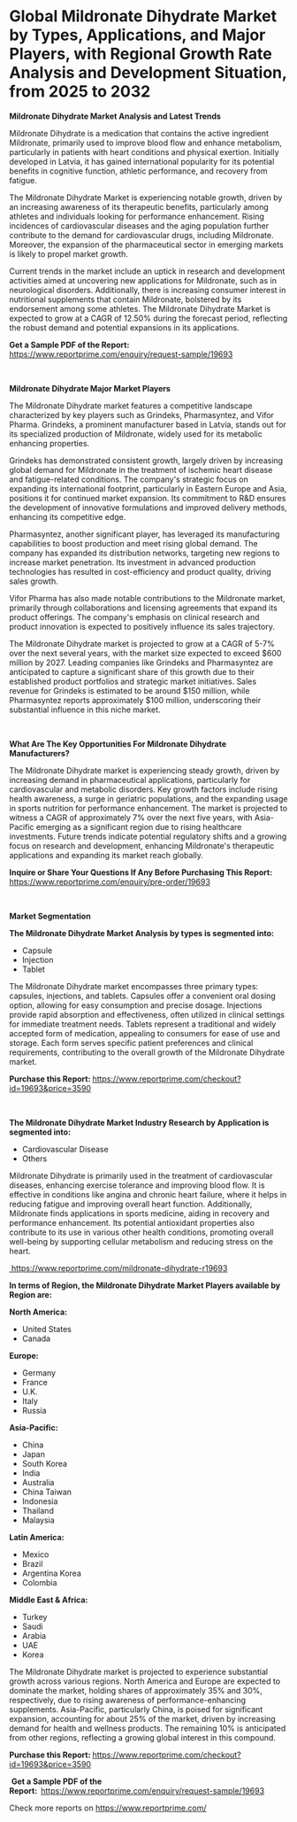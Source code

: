 <p><h1>Global Mildronate Dihydrate Market by Types, Applications, and Major Players, with Regional Growth Rate Analysis and Development Situation, from 2025 to 2032</h1></p><p><strong>Mildronate Dihydrate Market Analysis and Latest Trends</strong></p>
<p><p>Mildronate Dihydrate is a medication that contains the active ingredient Mildronate, primarily used to improve blood flow and enhance metabolism, particularly in patients with heart conditions and physical exertion. Initially developed in Latvia, it has gained international popularity for its potential benefits in cognitive function, athletic performance, and recovery from fatigue.</p><p>The Mildronate Dihydrate Market is experiencing notable growth, driven by an increasing awareness of its therapeutic benefits, particularly among athletes and individuals looking for performance enhancement. Rising incidences of cardiovascular diseases and the aging population further contribute to the demand for cardiovascular drugs, including Mildronate. Moreover, the expansion of the pharmaceutical sector in emerging markets is likely to propel market growth.</p><p>Current trends in the market include an uptick in research and development activities aimed at uncovering new applications for Mildronate, such as in neurological disorders. Additionally, there is increasing consumer interest in nutritional supplements that contain Mildronate, bolstered by its endorsement among some athletes. The Mildronate Dihydrate Market is expected to grow at a CAGR of 12.50% during the forecast period, reflecting the robust demand and potential expansions in its applications.</p></p>
<p><strong>Get a Sample PDF of the Report:&nbsp;</strong> <a href="https://www.reportprime.com/enquiry/request-sample/19693?utm_campaign=3382&utm_medium=2&utm_source=Github&utm_content=ia&utm_term=20032025&utm_id=mildronate-dihydrate">https://www.reportprime.com/enquiry/request-sample/19693</a></p>
<p>&nbsp;</p>
<p><strong>Mildronate Dihydrate Major Market Players</strong></p>
<p><p>The Mildronate Dihydrate market features a competitive landscape characterized by key players such as Grindeks, Pharmasyntez, and Vifor Pharma. Grindeks, a prominent manufacturer based in Latvia, stands out for its specialized production of Mildronate, widely used for its metabolic enhancing properties.</p><p>Grindeks has demonstrated consistent growth, largely driven by increasing global demand for Mildronate in the treatment of ischemic heart disease and fatigue-related conditions. The company's strategic focus on expanding its international footprint, particularly in Eastern Europe and Asia, positions it for continued market expansion. Its commitment to R&D ensures the development of innovative formulations and improved delivery methods, enhancing its competitive edge.</p><p>Pharmasyntez, another significant player, has leveraged its manufacturing capabilities to boost production and meet rising global demand. The company has expanded its distribution networks, targeting new regions to increase market penetration. Its investment in advanced production technologies has resulted in cost-efficiency and product quality, driving sales growth.</p><p>Vifor Pharma has also made notable contributions to the Mildronate market, primarily through collaborations and licensing agreements that expand its product offerings. The company's emphasis on clinical research and product innovation is expected to positively influence its sales trajectory.</p><p>The Mildronate Dihydrate market is projected to grow at a CAGR of 5-7% over the next several years, with the market size expected to exceed $600 million by 2027. Leading companies like Grindeks and Pharmasyntez are anticipated to capture a significant share of this growth due to their established product portfolios and strategic market initiatives. Sales revenue for Grindeks is estimated to be around $150 million, while Pharmasyntez reports approximately $100 million, underscoring their substantial influence in this niche market.</p></p>
<p>&nbsp;</p>
<p><strong>What Are The Key Opportunities For Mildronate Dihydrate Manufacturers?</strong></p>
<p><p>The Mildronate Dihydrate market is experiencing steady growth, driven by increasing demand in pharmaceutical applications, particularly for cardiovascular and metabolic disorders. Key growth factors include rising health awareness, a surge in geriatric populations, and the expanding usage in sports nutrition for performance enhancement. The market is projected to witness a CAGR of approximately 7% over the next five years, with Asia-Pacific emerging as a significant region due to rising healthcare investments. Future trends indicate potential regulatory shifts and a growing focus on research and development, enhancing Mildronate's therapeutic applications and expanding its market reach globally.</p></p>
<p><strong>Inquire or Share Your Questions If Any Before Purchasing This Report:</strong> <a href="https://www.reportprime.com/enquiry/pre-order/19693?utm_campaign=3382&utm_medium=2&utm_source=Github&utm_content=ia&utm_term=20032025&utm_id=mildronate-dihydrate">https://www.reportprime.com/enquiry/pre-order/19693</a></p>
<p>&nbsp;</p>
<p><strong>Market Segmentation</strong></p>
<p><strong>The Mildronate Dihydrate Market Analysis by types is segmented into:</strong></p>
<p><ul><li>Capsule</li><li>Injection</li><li>Tablet</li></ul></p>
<p><p>The Mildronate Dihydrate market encompasses three primary types: capsules, injections, and tablets. Capsules offer a convenient oral dosing option, allowing for easy consumption and precise dosage. Injections provide rapid absorption and effectiveness, often utilized in clinical settings for immediate treatment needs. Tablets represent a traditional and widely accepted form of medication, appealing to consumers for ease of use and storage. Each form serves specific patient preferences and clinical requirements, contributing to the overall growth of the Mildronate Dihydrate market.</p></p>
<p><strong>Purchase this Report:&nbsp;</strong><a href="https://www.reportprime.com/checkout?id=19693&price=3590&utm_campaign=3382&utm_medium=2&utm_source=Github&utm_content=ia&utm_term=20032025&utm_id=mildronate-dihydrate">https://www.reportprime.com/checkout?id=19693&price=3590</a></p>
<p>&nbsp;</p>
<p><strong>The Mildronate Dihydrate Market Industry Research by Application is segmented into:</strong></p>
<p><ul><li>Cardiovascular Disease</li><li>Others</li></ul></p>
<p><p>Mildronate Dihydrate is primarily used in the treatment of cardiovascular diseases, enhancing exercise tolerance and improving blood flow. It is effective in conditions like angina and chronic heart failure, where it helps in reducing fatigue and improving overall heart function. Additionally, Mildronate finds applications in sports medicine, aiding in recovery and performance enhancement. Its potential antioxidant properties also contribute to its use in various other health conditions, promoting overall well-being by supporting cellular metabolism and reducing stress on the heart.</p></p>
<p><a href="https://www.reportprime.com/mildronate-dihydrate-r19693?utm_campaign=3382&utm_medium=2&utm_source=Github&utm_content=ia&utm_term=20032025&utm_id=mildronate-dihydrate">&nbsp;https://www.reportprime.com/mildronate-dihydrate-r19693</a></p>
<p><strong>In terms of Region, the Mildronate Dihydrate Market Players available by Region are:</strong></p>
<p>
    <p> <strong> North America: </strong>
        <ul>
            <li>United States</li>
            <li>Canada</li>
        </ul>
        </p> 
    <p> <strong> Europe: </strong>
        <ul>
            <li>Germany</li>
            <li>France</li>
            <li>U.K.</li>
            <li>Italy</li>
            <li>Russia</li>
        </ul>
        </p> 
    <p> <strong> Asia-Pacific: </strong>
        <ul>
            <li>China</li>
            <li>Japan</li>
            <li>South Korea</li>
            <li>India</li>
            <li>Australia</li>
            <li>China Taiwan</li>
            <li>Indonesia</li>
            <li>Thailand</li>
            <li>Malaysia</li>
        </ul>
        </p> 
    <p> <strong> Latin America: </strong>
        <ul>
            <li>Mexico</li>
            <li>Brazil</li>
            <li>Argentina Korea</li>
            <li>Colombia</li>
        </ul>
        </p> 
    <p> <strong> Middle East & Africa: </strong>
        <ul>
            <li>Turkey</li>
            <li>Saudi</li>
            <li>Arabia</li>
            <li>UAE</li>
            <li>Korea</li>
        </ul>
    </p>
    </p>
<p><p>The Mildronate Dihydrate market is projected to experience substantial growth across various regions. North America and Europe are expected to dominate the market, holding shares of approximately 35% and 30%, respectively, due to rising awareness of performance-enhancing supplements. Asia-Pacific, particularly China, is poised for significant expansion, accounting for about 25% of the market, driven by increasing demand for health and wellness products. The remaining 10% is anticipated from other regions, reflecting a growing global interest in this compound.</p></p>
<p><strong>Purchase this Report: </strong><a href="https://www.reportprime.com/checkout?id=19693&price=3590&utm_campaign=3382&utm_medium=2&utm_source=Github&utm_content=ia&utm_term=20032025&utm_id=mildronate-dihydrate">https://www.reportprime.com/checkout?id=19693&price=3590</a></p>
<p>&nbsp;<strong>Get a Sample PDF of the Report:&nbsp;&nbsp;</strong><a href="https://www.reportprime.com/enquiry/request-sample/19693?utm_campaign=3382&utm_medium=2&utm_source=Github&utm_content=ia&utm_term=20032025&utm_id=mildronate-dihydrate">https://www.reportprime.com/enquiry/request-sample/19693</a></p>
<p><strong></strong></p>
<p>Check more reports on <a href="https://www.reportprime.com/?utm_campaign=3382&utm_medium=2&utm_source=Github&utm_content=ia&utm_term=20032025&utm_id=mildronate-dihydrate">https://www.reportprime.com/</a></p>